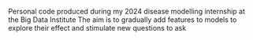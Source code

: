 Personal code produced during my 2024 disease modelling internship at the Big Data Institute
The aim is to gradually add features to models to explore their effect and stimulate new questions to ask

